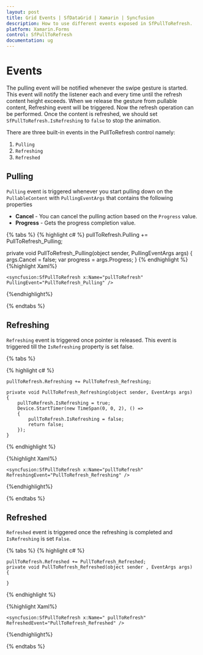 ```yaml
---
layout: post
title: Grid Events | SfDataGrid | Xamarin | Syncfusion
description: How to use different events exposed in SfPullToRefresh.
platform: Xamarin.Forms 
control: SfPullToRefresh 
documentation: ug
---
```


# Events

The pulling event will be notified whenever the swipe gesture is started. This event will notify the listener each and every time until the refresh content height exceeds. When we release the gesture from pullable content, Refreshing event will be triggered. Now the refresh operation can be performed. Once the content is refreshed, we should set `SfPullToRefresh.IsRefreshing` to `false` to stop the animation.

There are three built-in events in the PullToRefresh control namely:

1. `Pulling`
2. `Refreshing`
3. `Refreshed`

## Pulling

`Pulling` event is triggered whenever you start pulling down on the `PullableContent` with `PullingEventArgs` that contains the following properties

* **Cancel** - You can cancel the pulling action based on the `Progress` value.
* **Progress** - Gets the progress completion value.

{% tabs %}
{% highlight c# %}
  pullToRefresh.Pulling += PullToRefresh_Pulling;

  private void PullToRefresh_Pulling(object sender, PullingEventArgs args)
  {
    args.Cancel = false;
    var progress = args.Progress;
  }
{% endhighlight %}
{%highlight Xaml%}

    <syncfusion:SfPullToRefresh x:Name="pullToRefresh" PullingEvent="PullToRefresh_Pulling" />

{%endhighlight%}

{% endtabs %}

## Refreshing

`Refreshing` event is triggered once pointer is released. This event is triggered till the `IsRefreshing` property is set false.

{% tabs %}

{% highlight c# %}

    pullToRefresh.Refreshing += PullToRefresh_Refreshing;
   
    private void PullToRefresh_Refreshing(object sender, EventArgs args)
    {
        pullToRefresh.IsRefreshing = true;
        Device.StartTimer(new TimeSpan(0, 0, 2), () =>
        {
            pullToRefresh.IsRefreshing = false;
            return false;
        });
    }
{% endhighlight %}

{%highlight Xaml%}

    <syncfusion:SfPullToRefresh x:Name="pullToRefresh" RefreshingEvent="PullToRefresh_Refreshing" />

{%endhighlight%}


{% endtabs %}

## Refreshed

`Refreshed` event is triggered once the refreshing is completed and `IsRefreshing` is set `False`.

{% tabs %}
{% highlight c# %}

    pullToRefresh.Refreshed += PullToRefresh_Refreshed;
    private void PullToRefresh_Refreshed(object sender , EventArgs args)
    {
        
    }

{% endhighlight %}

{%highlight Xaml%}

    <syncfusion:SfPullToRefresh x:Name=" pullToRefresh" RefreshedEvent="PullToRefresh_Refreshed" />

{%endhighlight%}

{% endtabs %}
